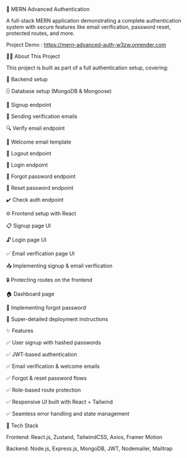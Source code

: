 🔐 MERN Advanced Authentication

A full-stack MERN application demonstrating a complete authentication system with secure features like email verification, password reset, protected routes, and more.

Project Demo : https://mern-advanced-auth-w3zw.onrender.com

🧑‍💻 About This Project

This project is built as part of a full authentication setup, covering:

🔧 Backend setup

🗄️ Database setup (MongoDB & Mongoose)

🔐 Signup endpoint

📧 Sending verification emails

🔍 Verify email endpoint

📄 Welcome email template

🚪 Logout endpoint

🔑 Login endpoint

🔄 Forgot password endpoint

🔁 Reset password endpoint

✔️ Check auth endpoint

🌐 Frontend setup with React

📋 Signup page UI

🔓 Login page UI

✅ Email verification page UI

📤 Implementing signup & email verification

🔒 Protecting routes on the frontend

🏠 Dashboard page

🔄 Implementing forgot password

🚀 Super-detailed deployment instructions

✨ Features

✅ User signup with hashed passwords

✅ JWT-based authentication

✅ Email verification & welcome emails

✅ Forgot & reset password flows

✅ Role-based route protection

✅ Responsive UI built with React + Tailwind

✅ Seamless error handling and state management

🧰 Tech Stack

Frontend:
React.js, Zustand, TailwindCSS, Axios, Framer Motion

Backend:
Node.js, Express.js, MongoDB, JWT, Nodemailer, Mailtrap
